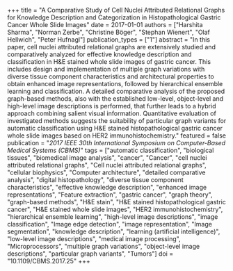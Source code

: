 +++
title = "A Comparative Study of Cell Nuclei Attributed Relational Graphs for Knowledge Description and Categorization in Histopathological Gastric Cancer Whole Slide Images"
date = 2017-01-01
authors = ["Harshita Sharma", "Norman Zerbe", "Christine Böger", "Stephan Wienert", "Olaf Hellwich", "Peter Hufnagl"]
publication_types = ["1"]
abstract = "In this paper, cell nuclei attributed relational graphs are extensively studied and comparatively analyzed for effective knowledge description and classification in H&E stained whole slide images of gastric cancer. This includes design and implementation of multiple graph variations with diverse tissue component characteristics and architectural properties to obtain enhanced image representations, followed by hierarchical ensemble learning and classification. A detailed comparative analysis of the proposed graph-based methods, also with the established low-level, object-level and high-level image descriptions is performed, that further leads to a hybrid approach combining salient visual information. Quantitative evaluation of investigated methods suggests the suitability of particular graph variants for automatic classification using H&E stained histopathological gastric cancer whole slide images based on HER2 immunohistochemistry."
featured = false
publication = "*2017 IEEE 30th International Symposium on Computer-Based Medical Systems (CBMS)*"
tags = ["automatic classification", "biological tissues", "biomedical image analysis", "cancer", "Cancer", "cell nuclei attributed relational graphs", "Cell nuclei attributed relational graphs", "cellular biophysics", "Computer architecture", "detailed comparative analysis", "digital histopathology", "diverse tissue component characteristics", "effective knowledge description", "enhanced image representations", "Feature extraction", "gastric cancer", "graph theory", "graph-based methods", "H&E stain", "H&E stained histopathological gastric cancer", "H&E stained whole slide images", "HER2 immunohistochemistry", "hierarchical ensemble learning", "high-level image descriptions", "image classification", "Image edge detection", "image representation", "Image segmentation", "knowledge description", "learning (artificial intelligence)", "low-level image descriptions", "medical image processing", "Microprocessors", "multiple graph variations", "object-level image descriptions", "particular graph variants", "Tumors"]
doi = "10.1109/CBMS.2017.25"
+++

